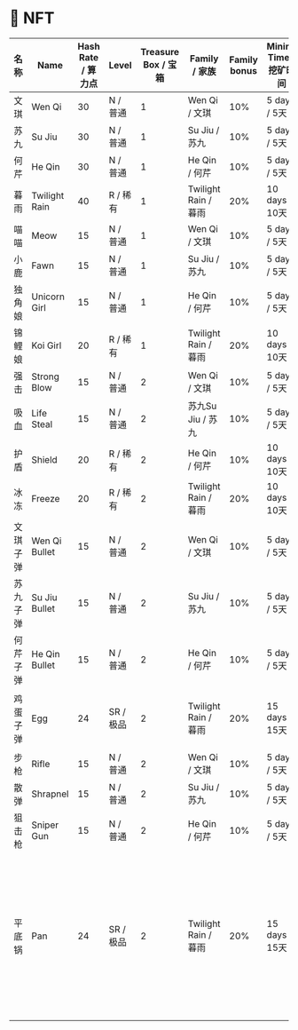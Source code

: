 # 🤩 NFT



| 名称   | Name          | Hash Rate /  算力点 | Level   | Treasure Box / 宝箱 | Family / 家族        | Family bonus | Mining Time / 挖矿时间 | Special / 特殊                                                                 | 回收点  |
| ---- | ------------- | ---------------- | ------- | ----------------- | ------------------ | ------------ | ------------------ | ---------------------------------------------------------------------------- | ---- |
| 文琪   | Wen Qi        | 30               | N / 普通  | 1                 | Wen Qi / 文琪        | 10%          | 5 days / 5天        |                                                                              | 200  |
| 苏九   | Su Jiu        | 30               | N / 普通  | 1                 | Su Jiu / 苏九        | 10%          | 5 days / 5天        |                                                                              | 200  |
| 何芹   | He Qin        | 30               | N / 普通  | 1                 | He Qin / 何芹        | 10%          | 5 days / 5天        |                                                                              | 200  |
| 暮雨   | Twilight Rain | 40               | R / 稀有  | 1                 | Twilight Rain / 暮雨 | 20%          | 10 days / 10天      |                                                                              | 500  |
| 喵喵   | Meow          | 15               | N / 普通  | 1                 | Wen Qi / 文琪        | 10%          | 5 days / 5天        |                                                                              | 200  |
| 小鹿   | Fawn          | 15               | N / 普通  | 1                 | Su Jiu / 苏九        | 10%          | 5 days / 5天        |                                                                              | 200  |
| 独角娘  | Unicorn Girl  | 15               | N / 普通  | 1                 | He Qin / 何芹        | 10%          | 5 days / 5天        |                                                                              | 200  |
| 锦鲤娘  | Koi Girl      | 20               | R / 稀有  | 1                 | Twilight Rain / 暮雨 | 20%          | 10 days / 10天      |                                                                              | 500  |
| 强击   | Strong Blow   | 15               | N / 普通  | 2                 | Wen Qi / 文琪        | 10%          | 5 days / 5天        |                                                                              | 200  |
| 吸血   | Life Steal    | 15               | N / 普通  | 2                 | 苏九Su Jiu / 苏九      | 10%          | 5 days / 5天        |                                                                              | 200  |
| 护盾   | Shield        | 20               | R / 稀有  | 2                 | He Qin / 何芹        | 10%          | 10 days / 10天      |                                                                              | 500  |
| 冰冻   | Freeze        | 20               | R / 稀有  | 2                 | Twilight Rain / 暮雨 | 20%          | 10 days / 10天      |                                                                              | 500  |
| 文琪子弹 | Wen Qi Bullet | 15               | N / 普通  | 2                 | Wen Qi / 文琪        | 10%          | 5 days / 5天        |                                                                              | 200  |
| 苏九子弹 | Su Jiu Bullet | 15               | N / 普通  | 2                 | Su Jiu / 苏九        | 10%          | 5 days / 5天        |                                                                              | 200  |
| 何芹子弹 | He Qin Bullet | 15               | N / 普通  | 2                 | He Qin / 何芹        | 10%          | 5 days / 5天        |                                                                              | 200  |
| 鸡蛋子弹 | Egg           | 24               | SR / 极品 | 2                 | Twilight Rain / 暮雨 | 20%          | 15 days / 15天      | Limited Edition 1000 / 限量 1000                                               | 1000 |
| 步枪   | Rifle         | 15               | N / 普通  | 2                 | Wen Qi / 文琪        | 10%          | 5 days / 5天        |                                                                              | 200  |
| 散弹   | Shrapnel      | 15               | N / 普通  | 2                 | Su Jiu / 苏九        | 10%          | 5 days / 5天        |                                                                              | 200  |
| 狙击枪  | Sniper Gun    | 15               | N / 普通  | 2                 | He Qin / 何芹        | 10%          | 5 days / 5天        |                                                                              | 200  |
| 平底锅  | Pan           | 24               | SR / 极品 | 2                 | Twilight Rain / 暮雨 | 20%          | 15 days / 15天      | Limited Edition 1000, 10% bonus for all other NFTs / 限量 1000, 给所有 NFT 10% 加成 | 1000 |

